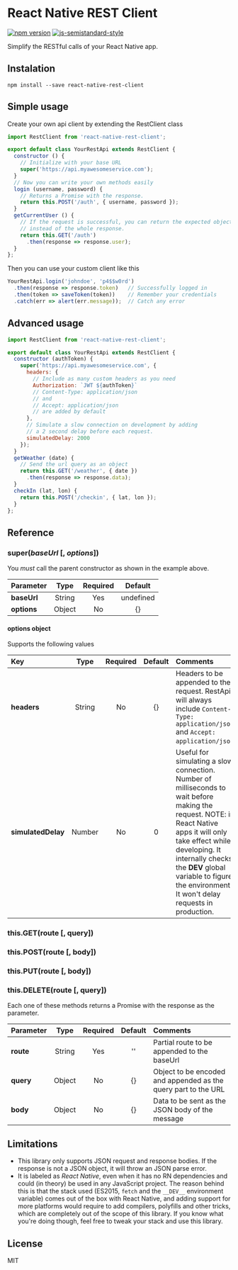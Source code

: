 # React Native REST Client

[![npm version](https://badge.fury.io/js/react-native-rest-client.svg)](https://badge.fury.io/js/react-native-rest-client)
[![js-semistandard-style](https://img.shields.io/badge/code%20style-semistandard-brightgreen.svg?style=flat-square)](https://github.com/Flet/semistandard)

Simplify the RESTful calls of your React Native app.

## Instalation

```
npm install --save react-native-rest-client
```

## Simple usage

Create your own api client by extending the RestClient class

```javascript
import RestClient from 'react-native-rest-client';

export default class YourRestApi extends RestClient {
  constructor () {
    // Initialize with your base URL
    super('https://api.myawesomeservice.com');
  }
  // Now you can write your own methods easily
  login (username, password) {
    // Returns a Promise with the response.
    return this.POST('/auth', { username, password });
  }
  getCurrentUser () {
    // If the request is successful, you can return the expected object
    // instead of the whole response.
    return this.GET('/auth')
      .then(response => response.user);
  }
};
```

Then you can use your custom client like this

```javascript
YourRestApi.login('johndoe', 'p4$$w0rd')
  .then(response => response.token)   // Successfully logged in
  .then(token => saveToken(token))    // Remember your credentials
  .catch(err => alert(err.message));  // Catch any error
```

## Advanced usage

```javascript
import RestClient from 'react-native-rest-client';

export default class YourRestApi extends RestClient {
  constructor (authToken) {
    super('https://api.myawesomeservice.com', {
      headers: {
        // Include as many custom headers as you need
        Authorization: `JWT ${authToken}`
        // Content-Type: application/json
        // and
        // Accept: application/json
        // are added by default
      },
      // Simulate a slow connection on development by adding
      // a 2 second delay before each request.
      simulatedDelay: 2000
    });
  }
  getWeather (date) {
    // Send the url query as an object
    return this.GET('/weather', { date })
      .then(response => response.data);
  }
  checkIn (lat, lon) {
    return this.POST('/checkin', { lat, lon });
  }
};
```

## Reference

### super(_baseUrl_ [, _options_])

You _must_ call the parent constructor as shown in the example above.

| Parameter   |  Type  | Required |  Default  |
|:------------|:------:|:--------:|:---------:|
| **baseUrl** | String |    Yes   | undefined |
| **options** | Object |    No    |     {}    |

#### options object

Supports the following values

|       Key          |  Type  | Required | Default |                                                                                                                                           Comments                                                                                                                                          |
|:-------------------|:------:|:--------:|:-------:|:--------------------------------------------------------------------------------------------------------------------------------------------------------------------------------------------------------------------------------------------------------------------------------------------|
| **headers**        | String |    No    |    {}   | Headers to be appended to the request. RestApi will always include `Content-Type: application/json` and `Accept: application/json`.                                                                                                                                                         |
| **simulatedDelay** | Number |    No    |    0    | Useful for simulating a slow connection. Number of milliseconds to wait before making the request. NOTE: in React Native apps it will only take effect while developing. It internally checks the __DEV__ global variable to figure the environment. It won't delay requests in production. |

### this.GET(route [, query])
### this.POST(route [, body])
### this.PUT(route [, body])
### this.DELETE(route [, query])

Each one of these methods returns a Promise with the response as the parameter.

|  Parameter |  Type  | Required | Default |                            Comments                            |
|:-----------|:------:|:--------:|:-------:|:---------------------------------------------------------------|
| **route**  | String |    Yes   |    ''   | Partial route to be appended to the baseUrl                    |
| **query**  | Object |    No    |    {}   | Object to be encoded and appended as the query part to the URL |
| **body**   | Object |    No    |    {}   | Data to be sent as the JSON body of the message                |

## Limitations

* This library only supports JSON request and response bodies. If the response is not
a JSON object, it will throw an JSON parse error.
* It is labeled as _React Native_, even when it has no RN dependencies and could (in theory)
be used in any JavaScript project. The reason behind this is that the stack used (ES2015,
`fetch` and the `__DEV__` environment variable) comes out of the box with React Native, and
adding support for more platforms would require to add compilers, polyfills and other
tricks, which are completely out of the scope of this library. If you know what you're
doing though, feel free to tweak your stack and use this library.

## License

MIT
